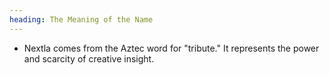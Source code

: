 ```yaml
---
heading: The Meaning of the Name
---
```

- Nextla comes from the Aztec word for "tribute." It represents the power and scarcity of creative insight.
